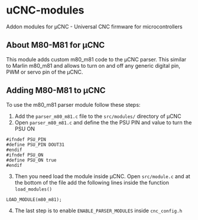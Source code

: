 # uCNC-modules

Addon modules for µCNC - Universal CNC firmware for microcontrollers

## About M80-M81 for µCNC

This module adds custom m80_m81 code to the µCNC parser. This similar to Marlin m80_m81 and allows to turn on and off any generic digital pin, PWM or servo pin of the µCNC.

## Adding M80-M81 to µCNC

To use the m80_m81 parser module follow these steps:

1. Add the `parser_m80_m81.c` file to the `src/modules/` directory of µCNC
2. Open `parser_m80_m81.c` and define the the PSU PIN and value to turn the PSU ON

```
#ifndef PSU_PIN
#define PSU_PIN DOUT31
#endif
#ifndef PSU_ON
#define PSU_ON true
#endif
```

3. Then you need load the module inside µCNC. Open `src/module.c` and at the bottom of the file add the following lines inside the function `load_modules()`

```
LOAD_MODULE(m80_m81);
```

4. The last step is to enable `ENABLE_PARSER_MODULES` inside `cnc_config.h`
